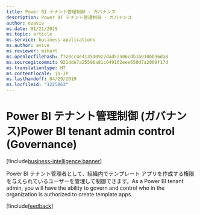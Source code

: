 ```yaml
---
title: Power BI テナント管理制御 - ガバナンス
description: Power BI テナント管理制御 - ガバナンス
author: ezaviv
ms.date: 01/21/2019
ms.topic: article
ms.service: business-applications
ms.author: avive
ms.reviewer: mihart
ms.openlocfilehash: f720cc4e413540927dad52506cdb1b930bb96da8
ms.sourcegitcommit: 921dde7a25596a81c049162eee650d7a2009f17d
ms.translationtype: HT
ms.contentlocale: ja-JP
ms.lasthandoff: 04/29/2019
ms.locfileid: "1225063"
---
```

# <a name="power-bi-tenant-admin-control-governance"></a><span data-ttu-id="b277a-103">Power BI テナント管理制御 (ガバナンス)</span><span class="sxs-lookup"><span data-stu-id="b277a-103">Power BI tenant admin control (Governance)</span></span>

[!include[business-intelligence banner](../../includes/business-intelligence.md)]

<span data-ttu-id="b277a-104">Power BI テナント管理者として、組織内でテンプレート アプリを作成する権限を与えられているユーザーを管理して制御できます。</span><span class="sxs-lookup"><span data-stu-id="b277a-104">As a Power BI tenant admin, you will have the ability to govern and control who in the organization is authorized to create template apps.</span></span>

[!include[feedback](../includes/service-feedback.md)]